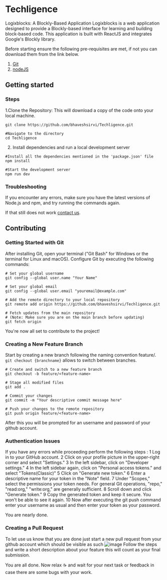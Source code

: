 # Techligence
Logixblocks: A Blockly-Based Application
Logixblocks is a web application designed to provide a Blockly-based interface for learning and building block-based code. This application is built with ReactJS and integrates Google's Blockly library.

Before starting ensure the following pre-requisites are met, if not you can download them from the link below.
1. [Git](https://git-scm.com/downloads)
2. [nodeJS](https://nodejs.org/en/download)

## Getting started
### Steps  
1.Clone the Repository: This will download a copy of the code onto your local machine.
```
git clone https://github.com/bhaveshsirvi/Techligence.git

#Navigate to the directory
cd Techligence
```
2. Install dependencies and run a local development server   
```
#Install all the dependencies mentioned in the 'package.json' file
npm install

#Start the development server
npm run dev
```
### Troubleshooting

If you encounter any errors, make sure you have the latest versions of Node.js and npm, and try running the commands again.

If that still does not work [contact us](mailto:bhaveshsirvi876@gmail.com).


## Contributing
### Getting Started with Git
After installing Git, open your terminal ("Git Bash" for Windows or the terminal for Linux and macOS). Configure Git by executing the following commands:
```
# Set your global username
git config --global user.name "Your Name"

# Set your global email
git config --global user.email "youremail@example.com"

# Add the remote directory to your local repository
git remote add origin https://github.com/bhaveshsirvi/Techligence.git

# Fetch updates from the main repository
# (Note: Make sure you are on the main branch before updating)
git fetch origin

```
You're now all set to contribute to the project!
### Creating a New Feature Branch

Start by creating a new branch following the naming convention feature/<feature-name>. ```git checkout {branchname}``` allows to switch between branches.
```
# Create and switch to a new feature branch
git checkout -b feature/<feature-name>

# Stage all modified files
git add .

# Commit your changes
git commit -m "Your descriptive commit message here"

# Push your changes to the remote repository
git push origin feature/<feature-name>
```

After this you will be prompted for an username and password of your github account. 

### Authentication Issues

If you have any errors while proceeding perform the following steps : 
1  Log in to your GitHub account.
2  Click on your profile picture in the upper-right corner and select "Settings."
3  In the left sidebar, click on "Developer settings."
4  In the left sidebar again, click on "Personal access tokens." and select "Tokens(Classic)"
5  Click on "Generate new token."
6  Enter a descriptive name for your token in the "Note" field.
7  Under "Scopes," select the permissions your token needs. For general Git operations, "repo," "read:org," "write:org," are generally sufficient.
8  Scroll down and click "Generate token."
9  Copy the generated token and keep it secure. You won't be able to see it again.
10 Now after executing the git push command enter your username as usual and then enter your token as your password.

You are nearly done.

### Creating a Pull Request
To let use us know that you are done just start a new pull request from your github account which should be visible as such 
![image](https://github.com/bhaveshsirvi/Techligence/assets/79744815/ac428199-9ee5-459b-afc2-be053c4b3d55)
Follow the steps and write a short description about your feature this will count as your final submission.

You are all done. Now relax ☕ and wait for your next task or feedback in case there are some bugs with your work.











































